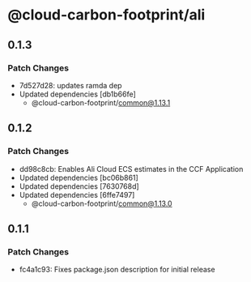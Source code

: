 # @cloud-carbon-footprint/ali

## 0.1.3

### Patch Changes

- 7d527d28: updates ramda dep
- Updated dependencies [db1b66fe]
  - @cloud-carbon-footprint/common@1.13.1

## 0.1.2

### Patch Changes

- dd98c8cb: Enables Ali Cloud ECS estimates in the CCF Application
- Updated dependencies [bc06b861]
- Updated dependencies [7630768d]
- Updated dependencies [6ffe7497]
  - @cloud-carbon-footprint/common@1.13.0

## 0.1.1

### Patch Changes

- fc4a1c93: Fixes package.json description for initial release
